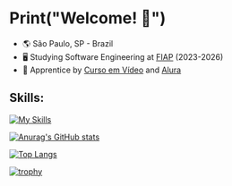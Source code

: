 # Print("Welcome! :wave:")

* :earth_americas: São Paulo, SP - Brazil
* :desktop_computer: Studying Software Engineering at [FIAP](https://www.fiap.com.br/) (2023-2026)
* :seedling: Apprentice by [Curso em Vídeo](https://www.cursoemvideo.com/) and [Alura](https://www.alura.com.br/)

## Skills:

[![My Skills](https://skillicons.dev/icons?i=html,css,js,react,py,arduino,vite)](https://skillicons.dev)

[![Anurag's GitHub stats](https://github-readme-stats.vercel.app/api?username=PB369&hide=stars&show_icons=true&theme=react&bg_color=000000&custom_title=My+Profile+Status)](https://github.com/anuraghazra/github-readme-stats)

[![Top Langs](https://github-readme-stats.vercel.app/api/top-langs/?username=PB369&langs_count=8&layout=donut)](https://github.com/anuraghazra/github-readme-stats)

[![trophy](https://github-profile-trophy.vercel.app/?username=PB369&theme=darkhub&column=4&margin-w=15&margin-h=10&no-bg=true)](https://github.com/ryo-ma/github-profile-trophy)
